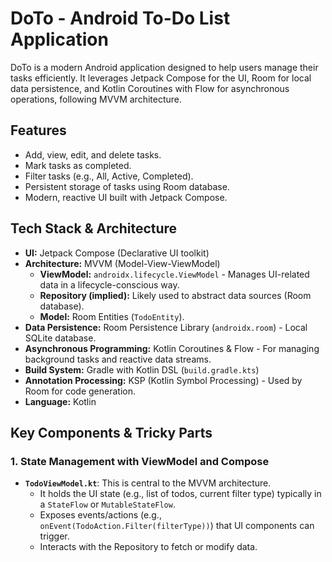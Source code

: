 # DoTo - Android To-Do List Application

DoTo is a modern Android application designed to help users manage their tasks efficiently. It leverages Jetpack Compose for the UI, Room for local data persistence, and Kotlin Coroutines with Flow for asynchronous operations, following MVVM architecture.

## Features

*   Add, view, edit, and delete tasks.
*   Mark tasks as completed.
*   Filter tasks (e.g., All, Active, Completed).
*   Persistent storage of tasks using Room database.
*   Modern, reactive UI built with Jetpack Compose.

## Tech Stack & Architecture

*   **UI:** Jetpack Compose (Declarative UI toolkit)
*   **Architecture:** MVVM (Model-View-ViewModel)
    *   **ViewModel:** `androidx.lifecycle.ViewModel` - Manages UI-related data in a lifecycle-conscious way.
    *   **Repository (implied):** Likely used to abstract data sources (Room database).
    *   **Model:** Room Entities (`TodoEntity`).
*   **Data Persistence:** Room Persistence Library (`androidx.room`) - Local SQLite database.
*   **Asynchronous Programming:** Kotlin Coroutines & Flow - For managing background tasks and reactive data streams.
*   **Build System:** Gradle with Kotlin DSL (`build.gradle.kts`)
*   **Annotation Processing:** KSP (Kotlin Symbol Processing) - Used by Room for code generation.
*   **Language:** Kotlin

## Key Components & Tricky Parts

### 1. State Management with ViewModel and Compose

*   **`TodoViewModel.kt`**: This is central to the MVVM architecture.
    *   It holds the UI state (e.g., list of todos, current filter type) typically in a `StateFlow` or `MutableStateFlow`.
    *   Exposes events/actions (e.g., `onEvent(TodoAction.Filter(filterType))`) that UI components can trigger.
    *   Interacts with the Repository to fetch or modify data.